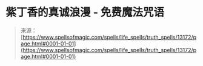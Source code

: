 <!--yml

category: 未分类

date: 2024-06-12 18:51:27

-->

# 紫丁香的真诚浪漫 - 免费魔法咒语

> 来源：[https://www.spellsofmagic.com/spells/life_spells/truth_spells/13172/page.html#0001-01-01](https://www.spellsofmagic.com/spells/life_spells/truth_spells/13172/page.html#0001-01-01)
